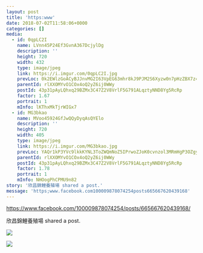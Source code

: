 ```yaml
---
layout: post
title: 'https:www' 
date: 2018-07-02T11:58:06+0000 
categories: [] 
media:
  - id: 0qpLC2I
    name: LVnn45P24Ef3GvnA367DcjylDg
    description: ''   
    height: 720
    width: 432
    type: image/jpeg
    link: https://i.imgur.com/0qpLC2I.jpg
    prevLoc: 0k2EWlzGoACyBJJnvMG2I63VpEG63mhr8kJ9PJM2S6Xyzw0n7pHzZBX7z4z5cmLEXgyRNKUqxL2y4EgXSAL5nrY705ioW1LJgj7ltENNXLpND5irAZwZgrABsDPz8DEG2Rs1wWyjDAy0SQrY72WGE7s1y7qZxo1kcA1wp5xxOMhKl17LQ44xFL2gVKL6EyuYjLZ5N8M4HRAX2mM27lFvyDQxgxXBFmK80omBNNtq4pz2p3m4SmNPoW4PROcgKYgBYzO5
    parentId: rlXXOMYvO1COx4oQ2yZ6ij0WWy
    postId: 43p31pAyLQhxq29BZMx3C47Z2V8VrlF5G791ALqztyNND8Yg5RcRp
    factor: 1.67
    portrait: 1
    mInfo: lKThxMkTjrWIGx7
  - id: MG3bkao
    name: MVoo45924GfJwQQyDyqAsQYElo
    description: ''   
    height: 720
    width: 405
    type: image/jpeg
    link: https://i.imgur.com/MG3bkao.jpg
    prevLoc: YAQr1kP3YVc9lkkKYNL3ToZWQmNoZ5IPrwoZJoK0cvnzol3MRmHgP3OZgy3rFPR1Vx8j00f71328nYYKc838MoyzO2FK4AQO0EzEuLDDXzEpgGsQ1Ak15Gwlc27Gjo0XPOtNpQGvmlBghkNXMNBM1QfYgYA91yW5IO7oj5JvWWu5WJk5B8E6cYGRZwrJ9ntjpyZkY3l9SQGPYolVNjtjV8kRmEjlS9N9VNJ78KH0jqvJYrzqinOMoMZXEXt2kgJwQOmNIO8A
    parentId: rlXXOMYvO1COx4oQ2yZ6ij0WWy
    postId: 43p31pAyLQhxq29BZMx3C47Z2V8VrlF5G791ALqztyNND8Yg5RcRp
    factor: 1.78
    portrait: 1
    mInfo: NHOogPhCPMU9n82
story: '欣昌錦鯉養殖場 shared a post.'  
message: 'https;www.facebook.com100009878074254posts665667620439168'  
---
```


https://www.facebook.com/100009878074254/posts/665667620439168/
 
 
[//]: #story:
欣昌錦鯉養殖場 shared a post.


[//]: #media:  
<a href="https://i.imgur.com/0qpLC2I.jpg"><img class="postImage" src="https://i.imgur.com/0qpLC2Ih.jpg" />  
</a>    

<a href="https://i.imgur.com/MG3bkao.jpg"><img class="postImage" src="https://i.imgur.com/MG3bkaoh.jpg" />  
</a>   
